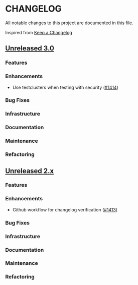 # CHANGELOG
All notable changes to this project are documented in this file.

Inspired from [Keep a Changelog](https://keepachangelog.com/en/1.1.0/)

## [Unreleased 3.0](https://github.com/opensearch-project/anomaly-detection/compare/2.x...HEAD)
### Features
### Enhancements
- Use testclusters when testing with security ([#1414](https://github.com/opensearch-project/anomaly-detection/pull/1414))
### Bug Fixes
### Infrastructure
### Documentation
### Maintenance
### Refactoring

## [Unreleased 2.x](https://github.com/opensearch-project/anomaly-detection/compare/2.19...2.x)
### Features

### Enhancements
- Github workflow for changelog verification ([#1413](https://github.com/opensearch-project/anomaly-detection/pull/1413))
### Bug Fixes
### Infrastructure
### Documentation
### Maintenance
### Refactoring